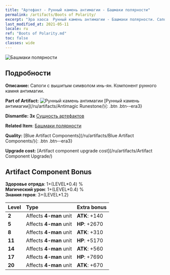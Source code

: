 ```yaml
---
title: "Артефакт - Рунный камень антимагии - Башмаки полярности"
permalink: /artifacts/Boots of Polarity/
excerpt: "Эра хаоса  Рунный камень антимагии - Башмаки полярности. Сапоги с вышитым символом инь-ян. Компонент рунного камня антимагии."
last_modified_at: 2021-05-11
locale: ru
ref: "Boots of Polarity.md"
toc: false
classes: wide
---
```


 ![Башмаки полярности](/images/t/artifact_40233.png)



## Подробности

 **Описание:** Сапоги с вышитым символом инь-ян. Компонент рунного камня антимагии.

 **Part of Artifact:** ![Рунный камень антимагии](/images/t/icon_artifact_23.png) [Рунный камень антимагии](/ru/artifacts/Antimagic Runestone/){: .btn .btn--era3}

 **Dismantle: 3x** [Сущность артефактов](/ItemsRU/con_905/)

 **Related Item**: [Башмаки полярности](/ItemsRU/art_120/)

 **Quality:** [Blue Artifact Components](/ru/artifacts/Blue Artifact Components/){: .btn .btn--era3}

 **Upgrade cost:** [Artifact component upgrade cost](/ru/artifacts/Artifact Component Upgrade/)

## Artifact Component Bonus

  **Здоровье отряда**: 1+(LEVEL\*0.4) %<br/>**Магический урон**: 1+(LEVEL\*0.4) %<br/>**Знания героя**: 3+(LEVEL\*1.2)

  |  Level  | Type |    Extra bonus  | 
  |:--------|:-----|:----------------| 
  | **2** | Affects **4-man** unit | **ATK**: +140 | 
  | **5** | Affects **4-man** unit | **HP**: +2670 | 
  | **8** | Affects **4-man** unit | **ATK**: +310 | 
  | **11** | Affects **4-man** unit | **HP**: +5170 | 
  | **14** | Affects **4-man** unit | **ATK**: +560 | 
  | **17** | Affects **4-man** unit | **HP**: +7690 | 
  | **20** | Affects **4-man** unit | **ATK**: +670 | 
